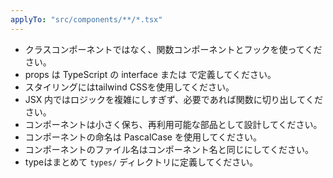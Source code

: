 ```yaml
---
applyTo: "src/components/**/*.tsx"
---
```


- クラスコンポーネントではなく、関数コンポーネントとフックを使ってください。
- props は TypeScript の interface または で定義してください。
- スタイリングにはtailwind CSSを使用してください。
- JSX 内ではロジックを複雑にしすぎず、必要であれば関数に切り出してください。
- コンポーネントは小さく保ち、再利用可能な部品として設計してください。
- コンポーネントの命名は PascalCase を使用してください。
- コンポーネントのファイル名はコンポーネント名と同じにしてください。
- typeはまとめて `types/` ディレクトリに定義してください。
